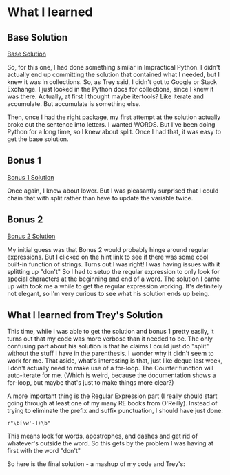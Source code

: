# What I learned

## Base Solution

[Base Solution](https://github.com/djotaku/pythonmorsels/blob/0e457f8350cd822c5bd6d2f282b2259f16fea153/count%20words/count.py)

So, for this one, I had done something similar in Impractical Python. I didn't actually end up committing the solution that contained what I needed, but I knew it was in collections. So, as Trey said, I didn't got to Google or Stack Exchange. I just looked in the Python docs for collections, since I knew it was there. Actually, at first I thought maybe itertools? Like iterate and accumulate. But accumulate is something else.

Then, once I had the right package, my first attempt at the solution actually broke out the sentence into letters. I wanted WORDS. But I've been doing Python for a long time, so I knew about split. Once I had that, it was easy to get the base solution. 

## Bonus 1

[Bonus 1 Solution](https://github.com/djotaku/pythonmorsels/blob/9abc1b34a8f613009c4cbd23071cc2d780b9a6b8/count%20words/count.py)

Once again, I knew about lower. But I was pleasantly surprised that I could chain that with split rather than have to update the variable twice.

## Bonus 2

[Bonus 2 Solution](https://github.com/djotaku/pythonmorsels/blob/b2f11a7d05b30baf43c39bed164b7fa4ba52f96f/count%20words/count.py)

My initial guess was that Bonus 2 would probably hinge around regular expressions. But I clicked on the hint link to see if there was some cool built-in function of strings. Turns out I was right! I was having issues with it splitting up "don't" So I had to setup the regular expression to only look for special characters at the beginning and end of a word. The solution I came up with took me a while to get the regular expression working. It's definitely not elegant, so I'm very curious to see what his solution ends up being.

## What I learned from Trey's Solution

This time, while I was able to get the solution and bonus 1 pretty easily, it turns out that my code was more verbose than it needed to be. The only confusing part about his solution is that he claims I could just do "split" without the stuff I have in the parenthesis. I wonder why it didn't seem to work for me. That aside, what's interesting is that, just like deque last week, I don't actually need to make use of a for-loop. The Counter function will auto-iterate for me. (Which is weird, because the documentation shows a for-loop, but maybe that's just to make things more clear?) 

A more important thing is the Regular Expression part (I really should start going through at least one of my many RE books from O'Reilly). Instead of trying to eliminate the prefix and suffix punctuation, I should have just done:

```
r"\b[\w'-]+\b"
```

This means look for words, apostrophes, and dashes and get rid of whatever's outside the word. So this gets by the problem I was having at first with the word "don't"

So here is the final solution - a mashup of my code and Trey's:

